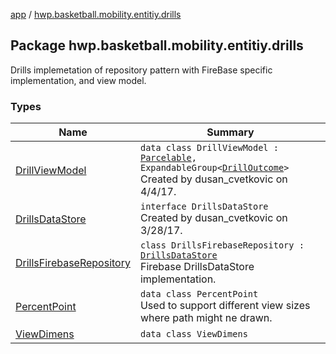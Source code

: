 [app](../index.md) / [hwp.basketball.mobility.entitiy.drills](.)

## Package hwp.basketball.mobility.entitiy.drills

Drills implemetation of repository pattern with FireBase specific implementation, and view model.

### Types

| Name | Summary |
|---|---|
| [DrillViewModel](-drill-view-model/index.md) | `data class DrillViewModel : `[`Parcelable`](https://developer.android.com/reference/android/os/Parcelable.html)`, ExpandableGroup<`[`DrillOutcome`](../hwp.basketball.mobility.entitiy.drills.outcomes/-drill-outcome/index.md)`>`<br>Created by dusan_cvetkovic on 4/4/17. |
| [DrillsDataStore](-drills-data-store/index.md) | `interface DrillsDataStore`<br>Created by dusan_cvetkovic on 3/28/17. |
| [DrillsFirebaseRepository](-drills-firebase-repository/index.md) | `class DrillsFirebaseRepository : `[`DrillsDataStore`](-drills-data-store/index.md)<br>Firebase DrillsDataStore implementation. |
| [PercentPoint](-percent-point/index.md) | `data class PercentPoint`<br>Used to support different view sizes where path might ne drawn. |
| [ViewDimens](-view-dimens/index.md) | `data class ViewDimens` |
